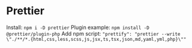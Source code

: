 # Prettier

Install: `npm i -D prettier`
Plugin example: `npm install -D @prettier/plugin-php`
Add npm script: `"prettify": "prettier --write \"./**/*.{html,css,less,scss,js,jsx,ts,tsx,json,md,yaml,yml,php}\""`
